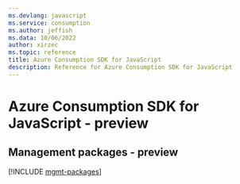 ```yaml
---
ms.devlang: javascript
ms.service: consumption
ms.author: jeffish
ms.data: 10/06/2022
author: xirzec
ms.topic: reference
title: Azure Consumption SDK for JavaScript
description: Reference for Azure Consumption SDK for JavaScript
---
```

# Azure Consumption SDK for JavaScript - preview

## Management packages - preview
[!INCLUDE [mgmt-packages](consumption-mgmt-index.md)]